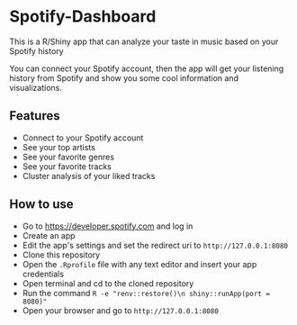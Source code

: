 # Spotify-Dashboard

This is a R/Shiny app that can analyze your taste in music based on your Spotify history

You can connect your Spotify account, then the app will get your listening history from Spotify and show you some cool information and visualizations.

## Features

- Connect to your Spotify account
- See your top artists
- See your favorite genres
- See your favorite tracks
- Cluster analysis of your liked tracks

## How to use

- Go to https://developer.spotify.com and log in
- Create an app
- Edit the app's settings and set the redirect uri to `http://127.0.0.1:8080`
- Clone this repository
- Open the `.Rprofile` file with any text editor and insert your app credentials
- Open terminal and cd to the cloned repository
- Run the command `R -e "renv::restore()\n shiny::runApp(port = 8080)"`
- Open your browser and go to `http://127.0.0.1:8080`
